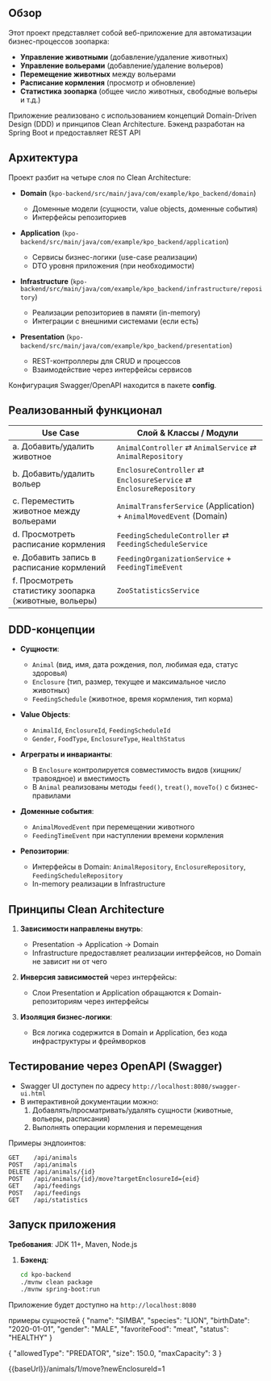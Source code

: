 ## Обзор

Этот проект представляет собой веб-приложение для автоматизации бизнес-процессов зоопарка:
- **Управление животными** (добавление/удаление животных)
- **Управление вольерами** (добавление/удаление вольеров)
- **Перемещение животных** между вольерами
- **Расписание кормления** (просмотр и обновление)
- **Статистика зоопарка** (общее число животных, свободные вольеры и т.д.)

Приложение реализовано с использованием концепций Domain-Driven Design (DDD) и принципов Clean Architecture. Бэкенд разработан на Spring Boot и предоставляет REST API

## Архитектура
Проект разбит на четыре слоя по Clean Architecture:

- **Domain** (`kpo-backend/src/main/java/com/example/kpo_backend/domain`)
  - Доменные модели (сущности, value objects, доменные события)
  - Интерфейсы репозиториев

- **Application** (`kpo-backend/src/main/java/com/example/kpo_backend/application`)
  - Сервисы бизнес-логики (use-case реализации)
  - DTO уровня приложения (при необходимости)

- **Infrastructure** (`kpo-backend/src/main/java/com/example/kpo_backend/infrastructure/repository`)
  - Реализации репозиториев в памяти (in-memory)
  - Интеграции с внешними системами (если есть)

- **Presentation** (`kpo-backend/src/main/java/com/example/kpo_backend/presentation`)
  - REST-контроллеры для CRUD и процессов
  - Взаимодействие через интерфейсы сервисов

Конфигурация Swagger/OpenAPI находится в пакете **config**.

## Реализованный функционал

| Use Case                                                  | Слой & Классы / Модули                                                          |
|-----------------------------------------------------------|----------------------------------------------------------------------------------|
| a. Добавить/удалить животное                              | `AnimalController` ⇄ `AnimalService` ⇄ `AnimalRepository`                         |
| b. Добавить/удалить вольер                                | `EnclosureController` ⇄ `EnclosureService` ⇄ `EnclosureRepository`               |
| c. Переместить животное между вольерами                   | `AnimalTransferService` (Application) + `AnimalMovedEvent` (Domain)              |
| d. Просмотреть расписание кормления                       | `FeedingScheduleController` ⇄ `FeedingScheduleService`                           |
| e. Добавить запись в расписание кормлений                 | `FeedingOrganizationService` + `FeedingTimeEvent`                                |
| f. Просмотреть статистику зоопарка (животные, вольеры)    | `ZooStatisticsService`                                                           |

## DDD-концепции

- **Сущности**:
  - `Animal` (вид, имя, дата рождения, пол, любимая еда, статус здоровья)
  - `Enclosure` (тип, размер, текущее и максимальное число животных)
  - `FeedingSchedule` (животное, время кормления, тип корма)

- **Value Objects**:
  - `AnimalId`, `EnclosureId`, `FeedingScheduleId`
  - `Gender`, `FoodType`, `EnclosureType`, `HealthStatus`

- **Агреграты и инварианты**:
  - В `Enclosure` контролируется совместимость видов (хищник/травоядное) и вместимость
  - В `Animal` реализованы методы `feed()`, `treat()`, `moveTo()` с бизнес-правилами

- **Доменные события**:
  - `AnimalMovedEvent` при перемещении животного
  - `FeedingTimeEvent` при наступлении времени кормления

- **Репозитории**:
  - Интерфейсы в Domain: `AnimalRepository`, `EnclosureRepository`, `FeedingScheduleRepository`
  - In-memory реализации в Infrastructure

## Принципы Clean Architecture

1. **Зависимости направлены внутрь**:
   - Presentation → Application → Domain
   - Infrastructure предоставляет реализации интерфейсов, но Domain не зависит ни от чего

2. **Инверсия зависимостей** через интерфейсы:
   - Слои Presentation и Application обращаются к Domain-репозиториям через интерфейсы

3. **Изоляция бизнес-логики**:
   - Вся логика содержится в Domain и Application, без кода инфраструктуры и фреймворков

## Тестирование через OpenAPI (Swagger)

- Swagger UI доступен по адресу `http://localhost:8080/swagger-ui.html`
- В интерактивной документации можно:
  1. Добавлять/просматривать/удалять сущности (животные, вольеры, расписания)
  2. Выполнять операции кормления и перемещения

Примеры эндпоинтов:
```
GET    /api/animals
POST   /api/animals
DELETE /api/animals/{id}
POST   /api/animals/{id}/move?targetEnclosureId={eid}
GET    /api/feedings
POST   /api/feedings
GET    /api/statistics
```

## Запуск приложения

**Требования**: JDK 11+, Maven, Node.js

1. **Бэкенд**:
   ```bash
   cd kpo-backend
   ./mvnw clean package
   ./mvnw spring-boot:run
   ```

Приложение будет доступно на `http://localhost:8080`

примеры сущностей
{
  "name": "SIMBA",
  "species": "LION",
  "birthDate": "2020-01-01",
  "gender": "MALE",
  "favoriteFood": "meat",
  "status": "HEALTHY"
}

{
  "allowedType": "PREDATOR",
  "size": 150.0,
  "maxCapacity": 3
}

{{baseUrl}}/animals/1/move?newEnclosureId=1

